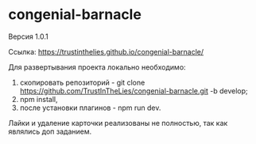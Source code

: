 # congenial-barnacle

Версия 1.0.1

Ссылка: https://trustinthelies.github.io/congenial-barnacle/

Для развертывания проекта локально необходимо:

1. скопировать репозиторий - git clone https://github.com/TrustInTheLies/congenial-barnacle.git -b develop;
2. npm install,
3. после установки плагинов - npm run dev.

Лайки и удаление карточки реализованы не полностью, так как являлись доп заданием.
